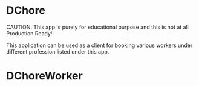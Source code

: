 # DChore

CAUTION: This app is purely for educational purpose and this is not at all Production Ready!!

This application can be used as a client for booking various workers under different profession listed under this app.
# DChoreWorker
